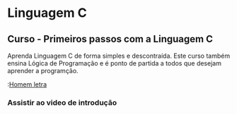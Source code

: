 # Linguagem C
## Curso - Primeiros passos com a Linguagem C
Aprenda Linguagem C de forma simples e descontraída. Este curso também ensina Lógica de Programação e é ponto de partida a todos que
desejam aprender a programção.

:[Homem letra](https://github.com/Antsilv/c/blob/main/Gif_animado_para_orkut9xgoi8t1.gif)
### Assistir ao video de introdução
